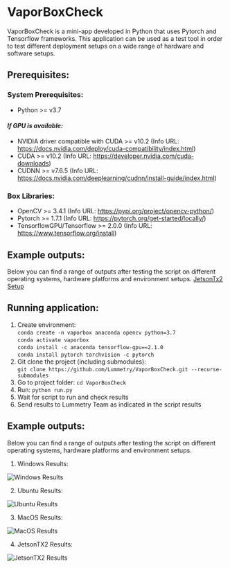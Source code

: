 # VaporBoxCheck
VaporBoxCheck is a mini-app developed in Python that uses Pytorch and Tensorflow frameworks. This application can be used as a test tool in order to test different deployment setups on a wide range of hardware and software setups.

## Prerequisites:
### System Prerequisites:
* Python >= v3.7
#### _If GPU is available:_
* NVIDIA driver compatible with CUDA >= v10.2 (Info URL: https://docs.nvidia.com/deploy/cuda-compatibility/index.html)
* CUDA >= v10.2 (Info URL: https://developer.nvidia.com/cuda-downloads)
* CUDNN >= v7.6.5 (Info URL: https://docs.nvidia.com/deeplearning/cudnn/install-guide/index.html)

### Box Libraries:
* OpenCV >= 3.4.1 (Info URL: https://pypi.org/project/opencv-python/)
* Pytorch >= 1.7.1 (Info URL: https://pytorch.org/get-started/locally/)
* TensorflowGPU/Tensorflow >= 2.0.0 (Info URL: https://www.tensorflow.org/install)

## Example outputs:
Below you can find a range of outputs after testing the script on different operating systems, hardware platforms and environment setups.
[JetsonTx2 Setup](https://github.com/Lummetry/VaporBoxCheck/blob/main/_vapor_box_check/_output/JetsonSetup.pdf)

## Running application:
1. Create environment:
    <br>`conda create -n vaporbox anaconda opencv python=3.7`
    <br>`conda activate vaporbox`
    <br>`conda install -c anaconda tensorflow-gpu==2.1.0`
    <br>`conda install pytorch torchvision -c pytorch`
2. Git clone the project (including submodules): 
    <br>`git clone https://github.com/Lummetry/VaporBoxCheck.git --recurse-submodules`
3. Go to project folder: `cd VaporBoxCheck`
4. Run: `python run.py`
5. Wait for script to run and check results
6. Send results to Lummetry Team as indicated in the script results

## Example outputs:
Below you can find a range of outputs after testing the script on different operating systems, hardware platforms and environment setups.

1. Windows Results:

![Windows Results](https://github.com/Lummetry/VaporBoxCheck/blob/main/_vapor_box_check/_output/windows.png)

2. Ubuntu Results:

![Ubuntu Results](https://github.com/Lummetry/VaporBoxCheck/blob/main/_vapor_box_check/_output/ubuntu.png)

3. MacOS Results:

![MacOS Results](https://github.com/Lummetry/VaporBoxCheck/blob/main/_vapor_box_check/_output/macos.png)

4. JetsonTX2 Results:

![JetsonTX2 Results](https://github.com/Lummetry/VaporBoxCheck/blob/main/_vapor_box_check/_output/jetson.png)
